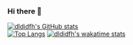 ### Hi there 👋

<!--
**dldidfh/dldidfh** is a ✨ _special_ ✨ repository because its `README.md` (this file) appears on your GitHub profile.


Here are some ideas to get you started:

- 🔭 I’m currently working on ...
- 🌱 I’m currently learning ...
- 👯 I’m looking to collaborate on ...
- 🤔 I’m looking for help with ...
- 💬 Ask me about ...
- 📫 How to reach me: ...
- 😄 Pronouns: ...
- ⚡ Fun fact: ...
-->
[![dldidfh's GitHub stats](https://github-readme-stats.vercel.app/api?username=dldidfh&theme=vue)](https://github.com/anuraghazra/github-readme-stats)
<br>
[![Top Langs](https://github-readme-stats.vercel.app/api/top-langs/?username=dldidfh&hide=TSQL,HCL,PLSQL&layout=compact)](https://github.com/anuraghazra/github-readme-stats)
[![dldidfh's wakatime stats](https://github-readme-stats.vercel.app/api/wakatime?username=dldidfh)](https://github.com/anuraghazra/github-readme-stats)
